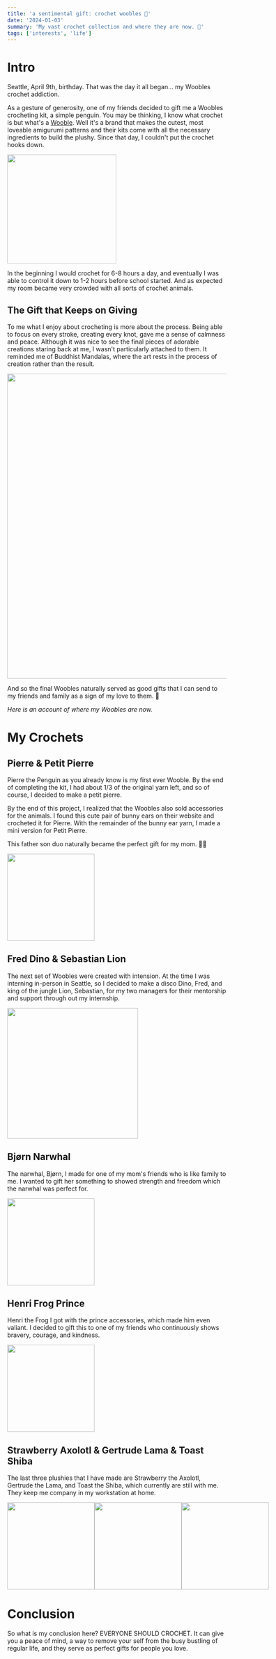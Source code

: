```yaml
---
title: 'a sentimental gift: crochet woobles 🎁'
date: '2024-01-03'
summary: 'My vast crochet collection and where they are now. 🧶'
tags: ['interests', 'life']
---
```


# Intro
Seattle, April 9th, birthday. That was the day it all began... my Woobles crochet addiction. 

As a gesture of generosity, one of my friends decided to gift me a Woobles crocheting kit, a simple penguin. You may be thinking, I know what crochet is but what's a <a href="https://thewoobles.com/en-ca" target="_blank">Wooble</a>. Well it's a brand that makes the cutest, most loveable amigurumi patterns and their kits come with all the necessary ingredients to build the plushy. Since that day, I couldn't put the crochet hooks down.

<img src="https://pub-4b3c8e02204249afb15ca13b88ec64ef.r2.dev/wooble_kit.jpeg" width=250px height=auto/>

In the beginning I would crochet for 6-8 hours a day, and eventually I was able to control it down to 1-2 hours before school started. And as expected my room became very crowded with all sorts of crochet animals.

## The Gift that Keeps on Giving
To me what I enjoy about crocheting is more about the process. Being able to focus on every stroke, creating every knot, gave me a sense of calmness and peace. Although it was nice to see the final pieces of adorable creations staring back at me, I wasn't particularly attached to them. It reminded me of Buddhist Mandalas, where the art rests in the process of creation rather than the result.

<img src="https://pub-4b3c8e02204249afb15ca13b88ec64ef.r2.dev/mandalas.png" width=700px height=auto/>

And so the final Woobles naturally served as good gifts that I can send to my friends and family as a sign of my love to them. 💝

*Here is an account of where my Woobles are now.*

# My Crochets
## Pierre & Petit Pierre

Pierre the Penguin as you already know is my first ever Wooble. By the end of completing the kit, I had about 1/3 of the original yarn left, and so of course, I decided to make a petit pierre.

By the end of this project, I realized that the Woobles also sold accessories for the animals. I found this cute pair of bunny ears on their website and crocheted it for Pierre. With the remainder of the bunny ear yarn, I made a mini version for Petit Pierre.

This father son duo naturally became the perfect gift for my mom. 👩‍👧

<img src="https://pub-4b3c8e02204249afb15ca13b88ec64ef.r2.dev/penguine-and-child.jpg" width=200px height=auto/>

## Fred Dino & Sebastian Lion

The next set of Woobles were created with intension. At the time I was interning in-person in Seattle, so I decided to make a disco Dino, Fred, and king of the jungle Lion, Sebastian, for my two managers for their mentorship and support through out my internship.

<img src="https://pub-4b3c8e02204249afb15ca13b88ec64ef.r2.dev/dino-lion-crochet.jpg" width=300px height=auto/>

## Bjørn Narwhal

The narwhal, Bjørn, I made for one of my mom's friends who is like family to me. I wanted to gift her something to showed strength and freedom which the narwhal was perfect for. 

<img src="https://pub-4b3c8e02204249afb15ca13b88ec64ef.r2.dev/narwal-crochet.jpg" width=200px height=auto/>

## Henri Frog Prince

Henri the Frog I got with the prince accessories, which made him even valiant. I decided to gift this to one of my friends who continuously shows bravery, courage, and kindness.

<img src="https://pub-4b3c8e02204249afb15ca13b88ec64ef.r2.dev/frog-prince-crochet.jpg" width=200px height=auto/>

## Strawberry Axolotl & Gertrude Lama & Toast Shiba

The last three plushies that I have made are Strawberry the Axolotl, Gertrude the Lama, and Toast the Shiba, which currently are still with me. They keep me company in my workstation at home.

<div style="display: flex; justify-content: space-around; align-items: center;">
    <img src="https://pub-4b3c8e02204249afb15ca13b88ec64ef.r2.dev/axotol-crochet.jpg" width=200px height=auto/>
    <img src="https://pub-4b3c8e02204249afb15ca13b88ec64ef.r2.dev/lama-crochet.jpg" width=200px height=auto/>
    <img src="https://pub-4b3c8e02204249afb15ca13b88ec64ef.r2.dev/toast-crochet.jpg" width=200px height=auto/>
</div>

# Conclusion

So what is my conclusion here? EVERYONE SHOULD CROCHET. It can give you a peace of mind, a way to remove your self from the busy bustling of regular life, and they serve as perfect gifts for people you love.









